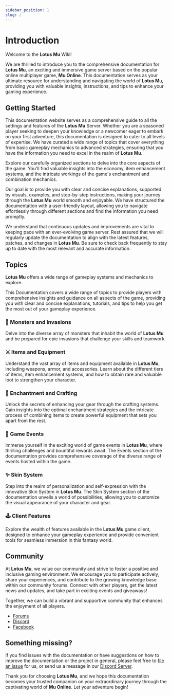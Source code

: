 ```yaml
---
sidebar_position: 1
slug: /
---
```


# Introduction

Welcome to the **Lotus Mu** Wiki!

We are thrilled to introduce you to the comprehensive documentation for **Lotus Mu**, an exciting and immersive game server based on the popular online multiplayer game, **Mu Online**. This documentation serves as your ultimate resource for understanding and navigating the world of **Lotus M**u, providing you with valuable insights, instructions, and tips to enhance your gaming experience.

## Getting Started

This documentation website serves as a comprehensive guide to all the settings and features of the **Lotus Mu** Server. Whether you are a seasoned player seeking to deepen your knowledge or a newcomer eager to embark on your first adventure, this documentation is designed to cater to all levels of expertise. We have curated a wide range of topics that cover everything from basic gameplay mechanics to advanced strategies, ensuring that you have the information you need to excel in the realm of **Lotus Mu**.

Explore our carefully organized sections to delve into the core aspects of the game. You'll find valuable insights into the economy, item enhancement systems, and the intricate workings of the game's enchantment and combination mechanics.

Our goal is to provide you with clear and concise explanations, supported by visuals, examples, and step-by-step instructions, making your journey through the **Lotus Mu** world smooth and enjoyable. We have structured the documentation with a user-friendly layout, allowing you to navigate effortlessly through different sections and find the information you need promptly.

We understand that continuous updates and improvements are vital to keeping pace with an ever-evolving game server. Rest assured that we will regularly update the documentation to align with the latest features, patches, and changes in **Lotus Mu**. Be sure to check back frequently to stay up to date with the most relevant and accurate information.

## Topics

**Lotus Mu** offers a wide range of gameplay systems and mechanics to explore.

This Documentation covers a wide range of topics to provide players with comprehensive insights and guidance on all aspects of the game, providing you with clear and concise explanations, tutorials, and tips to help you get the most out of your gameplay experience.

### 🐉 Monsters and Invasions

Delve into the diverse array of monsters that inhabit the world of **Lotus Mu** and be prepared for epic invasions that challenge your skills and teamwork. 

### ⚔️ Items and Equipment

Understand the vast array of items and equipment available in **Lotus Mu**, including weapons, armor, and accessories. Learn about the different tiers of items, item enhancement systems, and how to obtain rare and valuable loot to strengthen your character.

### 💫 Enchantment and Crafting

Unlock the secrets of enhancing your gear through the crafting systems. Gain insights into the optimal enchantment strategies and the intricate process of combining items to create powerful equipment that sets you apart from the rest.

### 🏹 Game Events

Immerse yourself in the exciting world of game events in **Lotus Mu**, where thrilling challenges and bountiful rewards await. The Events section of the documentation provides comprehensive coverage of the diverse range of events hosted within the game.

### ✨ Skin System

Step into the realm of personalization and self-expression with the innovative Skin System in **Lotus Mu**. The Skin System section of the documentation unveils a world of possibilities, allowing you to customize the visual appearance of your character and gear.

### 🕹️ Client Features

Explore the wealth of features available in the **Lotus Mu** game client, designed to enhance your gameplay experience and provide convenient tools for seamless immersion in this fantasy world.

## Community

At **Lotus Mu**, we value our community and strive to foster a positive and inclusive gaming environment. We encourage you to participate actively, share your experiences, and contribute to the growing knowledge base within our community forums. Connect with other players, get the latest news and updates, and take part in exciting events and giveaways!

Together, we can build a vibrant and supportive community that enhances the enjoyment of all players.

- [Forums](https://forum.lotusmu.org)
- [Discord](https://discord.com/HQGpHQ69uc)
- [Facebook](#)

## Something missing?

If you find issues with the documentation or have suggestions on how to improve the documentation or the project in general, please feel free to [file an issue](https://lotusmu.org/support) for us, or send us a message in our [Discord Server](https://discord.com/HQGpHQ69uc).

Thank you for choosing **Lotus Mu**, and we hope this documentation becomes your trusted companion on your extraordinary journey through the captivating world of **Mu Online**. Let your adventure begin!